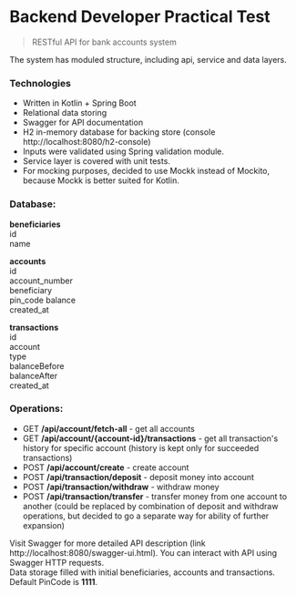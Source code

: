 
# Backend Developer Practical Test

> RESTful API for bank accounts system

The system has moduled structure, including api, service and data layers.

### Technologies
- Written in Kotlin + Spring Boot
- Relational data storing 
- Swagger for API documentation 
- H2 in-memory database for backing store (console http://localhost:8080/h2-console)
- Inputs were validated using Spring validation module. 
- Service layer is covered with unit tests.
- For mocking purposes, decided to use Mockk instead of Mockito, because Mockk is better suited for Kotlin.  

### Database:

**beneficiaries**  
id  
name

**accounts**  
id  
account_number  
beneficiary  
pin_code
balance  
created_at

**transactions**  
id  
account   
type  
balanceBefore  
balanceAfter  
created_at

### Operations:  

- GET **/api/account/fetch-all** - get all accounts
- GET **/api/account/{account-id}/transactions** - get all transaction's history for specific account (history is kept only for succeeded transactions)
- POST **/api/account/create** - create account
- POST **/api/transaction/deposit** - deposit money into account
- POST **/api/transaction/withdraw** - withdraw money 
- POST **/api/transaction/transfer** - transfer money from one account to another (could be replaced by combination of deposit and withdraw operations, but decided to go a separate way for ability of further expansion)

Visit Swagger for more detailed API description (link http://localhost:8080/swagger-ui.html). You can interact with API using Swagger HTTP requests.  
Data storage filled with initial beneficiaries, accounts and transactions. Default PinCode is **1111**.


